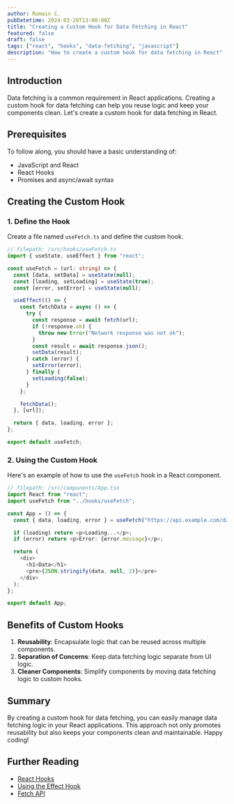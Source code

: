 ```yaml
---
author: Romain C.
pubDatetime: 2024-03-20T13:00:00Z
title: "Creating a Custom Hook for Data Fetching in React"
featured: false
draft: false
tags: ["react", "hooks", "data-fetching", "javascript"]
description: "How to create a custom hook for data fetching in React"
---
```


## Introduction

Data fetching is a common requirement in React applications. Creating a custom hook for data fetching can help you reuse logic and keep your components clean. Let's create a custom hook for data fetching in React.

## Prerequisites

To follow along, you should have a basic understanding of:

- JavaScript and React
- React Hooks
- Promises and async/await syntax

## Creating the Custom Hook

### 1. Define the Hook

Create a file named `useFetch.ts` and define the custom hook.

```typescript
// filepath: /src/hooks/useFetch.ts
import { useState, useEffect } from "react";

const useFetch = (url: string) => {
  const [data, setData] = useState(null);
  const [loading, setLoading] = useState(true);
  const [error, setError] = useState(null);

  useEffect(() => {
    const fetchData = async () => {
      try {
        const response = await fetch(url);
        if (!response.ok) {
          throw new Error("Network response was not ok");
        }
        const result = await response.json();
        setData(result);
      } catch (error) {
        setError(error);
      } finally {
        setLoading(false);
      }
    };

    fetchData();
  }, [url]);

  return { data, loading, error };
};

export default useFetch;
```

### 2. Using the Custom Hook

Here's an example of how to use the `useFetch` hook in a React component.

```typescript
// filepath: /src/components/App.tsx
import React from "react";
import useFetch from "../hooks/useFetch";

const App = () => {
  const { data, loading, error } = useFetch("https://api.example.com/data");

  if (loading) return <p>Loading...</p>;
  if (error) return <p>Error: {error.message}</p>;

  return (
    <div>
      <h1>Data</h1>
      <pre>{JSON.stringify(data, null, 2)}</pre>
    </div>
  );
};

export default App;
```

## Benefits of Custom Hooks

1. **Reusability**: Encapsulate logic that can be reused across multiple components.
2. **Separation of Concerns**: Keep data fetching logic separate from UI logic.
3. **Cleaner Components**: Simplify components by moving data fetching logic to custom hooks.

## Summary

By creating a custom hook for data fetching, you can easily manage data fetching logic in your React applications. This approach not only promotes reusability but also keeps your components clean and maintainable. Happy coding!

## Further Reading

- [React Hooks](https://reactjs.org/docs/hooks-intro.html)
- [Using the Effect Hook](https://reactjs.org/docs/hooks-effect.html)
- [Fetch API](https://developer.mozilla.org/en-US/docs/Web/API/Fetch_API)
